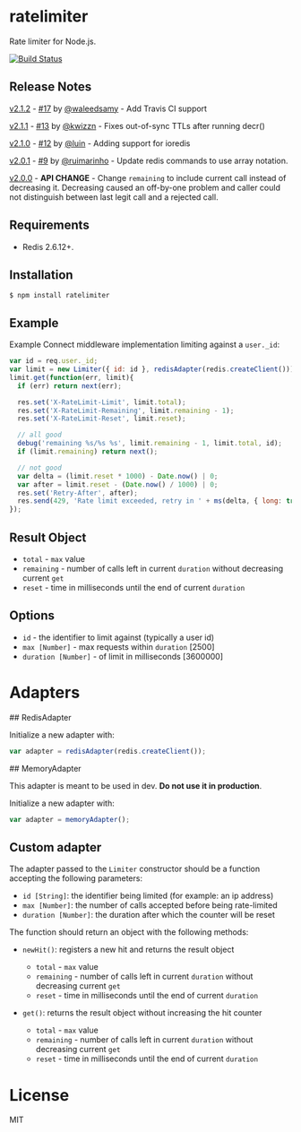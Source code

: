 # ratelimiter

  Rate limiter for Node.js.

[![Build Status](https://travis-ci.org/tj/node-ratelimiter.svg)](https://travis-ci.org/tj/node-ratelimiter)

## Release Notes
[v2.1.2](https://github.com/tj/node-ratelimiter/tree/v2.1.2) - [#17](/../../pull/17) by [@waleedsamy](https://github.com/waleedsamy) - Add Travis CI support

[v2.1.1](https://github.com/tj/node-ratelimiter/tree/v2.1.1) - [#13](/../../pull/13) by [@kwizzn](https://github.com/kwizzn) - Fixes out-of-sync TTLs after running decr()

[v2.1.0](https://github.com/tj/node-ratelimiter/tree/v2.1.0) - [#12](/../../pull/12) by [@luin](https://github.com/luin) - Adding support for ioredis

[v2.0.1](https://github.com/tj/node-ratelimiter/tree/v2.0.1) - [#9](/../../pull/9) by [@ruimarinho](https://github.com/ruimarinho) - Update redis commands to use array notation.

[v2.0.0](https://github.com/tj/node-ratelimiter/tree/v2.0.0) - **API CHANGE** - Change `remaining` to include current call instead of decreasing it. Decreasing caused an off-by-one problem and caller could not distinguish between last legit call and a rejected call.

## Requirements

- Redis 2.6.12+.

## Installation

```
$ npm install ratelimiter
```

## Example

 Example Connect middleware implementation limiting against a `user._id`:

```js
var id = req.user._id;
var limit = new Limiter({ id: id }, redisAdapter(redis.createClient()));
limit.get(function(err, limit){
  if (err) return next(err);

  res.set('X-RateLimit-Limit', limit.total);
  res.set('X-RateLimit-Remaining', limit.remaining - 1);
  res.set('X-RateLimit-Reset', limit.reset);

  // all good
  debug('remaining %s/%s %s', limit.remaining - 1, limit.total, id);
  if (limit.remaining) return next();

  // not good
  var delta = (limit.reset * 1000) - Date.now() | 0;
  var after = limit.reset - (Date.now() / 1000) | 0;
  res.set('Retry-After', after);
  res.send(429, 'Rate limit exceeded, retry in ' + ms(delta, { long: true }));
});
```

## Result Object
 - `total` - `max` value
 - `remaining` - number of calls left in current `duration` without decreasing current `get`
 - `reset` - time in milliseconds until the end of current `duration`

## Options

- `id` - the identifier to limit against (typically a user id)
 - `max [Number]` - max requests within `duration` [2500]
 - `duration [Number]` - of limit in milliseconds [3600000]

# Adapters

## RedisAdapter

Initialize a new adapter with:

```js
var adapter = redisAdapter(redis.createClient());
```

## MemoryAdapter

This adapter is meant to be used in dev. **Do not use it in production**.

Initialize a new adapter with:

```js
var adapter = memoryAdapter();
```

## Custom adapter

The adapter passed to the `Limiter` constructor should be a function accepting the following parameters:
- `id [String]`: the identifier being limited (for example: an ip address)
- `max [Number]`: the number of calls accepted before being rate-limited
- `duration [Number]`: the duration after which the counter will be reset

The function should return an object with the following methods:
- `newHit()`: registers a new hit and returns the result object
  - `total` - `max` value
  - `remaining` - number of calls left in current `duration` without decreasing current `get`
  - `reset` - time in milliseconds until the end of current `duration`

- `get()`: returns the result object without increasing the hit counter
  - `total` - `max` value
  - `remaining` - number of calls left in current `duration` without decreasing current `get`
  - `reset` - time in milliseconds until the end of current `duration`

# License

  MIT
